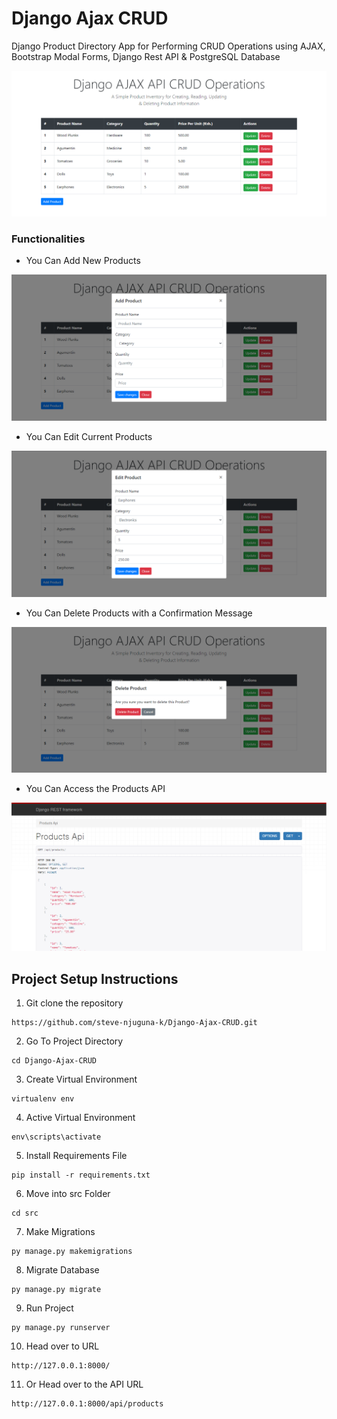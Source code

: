 # Django Ajax CRUD
Django Product Directory App for Performing CRUD Operations using AJAX, Bootstrap Modal Forms, Django Rest API & PostgreSQL Database

![](https://github.com/steve-njuguna-k/Django-Ajax-CRUD/blob/master/screenshots/1.PNG)

### Functionalities

- You Can Add New Products

![](https://github.com/steve-njuguna-k/Django-Ajax-CRUD/blob/master/screenshots/2.PNG)

- You Can Edit Current Products

![](https://github.com/steve-njuguna-k/Django-Ajax-CRUD/blob/master/screenshots/3.PNG)

- You Can Delete Products with a Confirmation Message

![](https://github.com/steve-njuguna-k/Django-Ajax-CRUD/blob/master/screenshots/4.PNG)

- You Can Access the Products API

![](https://github.com/steve-njuguna-k/Django-Ajax-CRUD/blob/master/screenshots/5.PNG)

## Project Setup Instructions
1) Git clone the repository 
```
https://github.com/steve-njuguna-k/Django-Ajax-CRUD.git
```
2. Go To Project Directory
```
cd Django-Ajax-CRUD
```
3. Create Virtual Environment
```
virtualenv env
```
4. Active Virtual Environment
```
env\scripts\activate
```
5. Install Requirements File
```
pip install -r requirements.txt
```
6. Move into src Folder
```
cd src
```
7. Make Migrations
```
py manage.py makemigrations
```
8. Migrate Database
```
py manage.py migrate
```
9. Run Project
```
py manage.py runserver
```
10. Head over to URL
```
http://127.0.0.1:8000/
```
11. Or Head over to the API URL
```
http://127.0.0.1:8000/api/products
```
